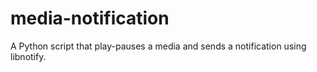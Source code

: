 # media-notification
A Python script that play-pauses a media and sends a notification using libnotify.

